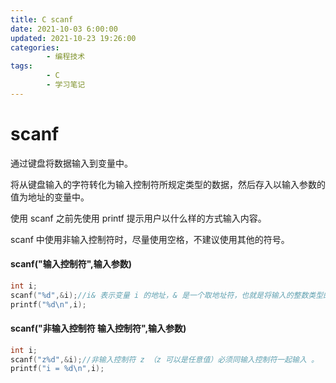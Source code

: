 ```yaml
---
title: C scanf
date: 2021-10-03 6:00:00
updated: 2021-10-23 19:26:00
categories:
        - 编程技术
tags:
        - C
        - 学习笔记
---
```


# scanf

通过键盘将数据输入到变量中。

将从键盘输入的字符转化为输入控制符所规定类型的数据，然后存入以输入参数的值为地址的变量中。

使用 scanf 之前先使用 printf 提示用户以什么样的方式输入内容。

scanf 中使用非输入控制符时，尽量使用空格，不建议使用其他的符号。

#### scanf("输入控制符",输入参数)

```c
int i;
scanf("%d",&i);//i& 表示变量 i 的地址，& 是一个取地址符，也就是将输入的整数类型的值放入到变量 i 中。
printf("%d\n",i);
```

#### scanf("非输入控制符 输入控制符",输入参数)

```c
int i;
scanf("z%d",&i);//非输入控制符 z （z 可以是任意值）必须同输入控制符一起输入 。
printf("i = %d\n",i);
```

